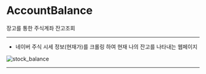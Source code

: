 # AccountBalance
장고를 통한 주식계좌 잔고조회

***
+ 네이버 주식 시세 정보(현재가)를 크롤링 하여 현재 나의 잔고를 나타내는 웹페이지

![stock_balance](https://user-images.githubusercontent.com/69666784/94119733-47193e00-fe8a-11ea-94f2-4fbcb171beeb.PNG)
***
